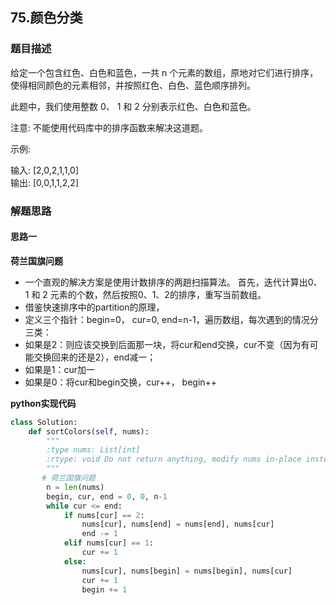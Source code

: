 ## 75.颜色分类
### 题目描述
给定一个包含红色、白色和蓝色，一共 n 个元素的数组，原地对它们进行排序，使得相同颜色的元素相邻，并按照红色、白色、蓝色顺序排列。

此题中，我们使用整数 0、 1 和 2 分别表示红色、白色和蓝色。

注意:
不能使用代码库中的排序函数来解决这道题。

示例:

输入: [2,0,2,1,1,0]  
输出: [0,0,1,1,2,2]  

### 解题思路
#### 思路一
**荷兰国旗问题**
- 一个直观的解决方案是使用计数排序的两趟扫描算法。
首先，迭代计算出0、1 和 2 元素的个数，然后按照0、1、2的排序，重写当前数组。
- 借鉴快速排序中的partition的原理，
- 定义三个指针：begin=0， cur=0, end=n-1，遍历数组，每次遇到的情况分三类：
- 如果是2：则应该交换到后面那一块，将cur和end交换，cur不变（因为有可能交换回来的还是2），end减一；
- 如果是1：cur加一
- 如果是0：将cur和begin交换，cur++， begin++

**python实现代码**
```python
class Solution:
    def sortColors(self, nums):
        """
        :type nums: List[int]
        :rtype: void Do not return anything, modify nums in-place instead.
        """
       # 荷兰国旗问题
        n = len(nums)
        begin, cur, end = 0, 0, n-1
        while cur <= end:
            if nums[cur] == 2:
                nums[cur], nums[end] = nums[end], nums[cur]
                end -= 1
            elif nums[cur] == 1:
                cur += 1
            else:
                nums[cur], nums[begin] = nums[begin], nums[cur]
                cur += 1
                begin += 1

```

